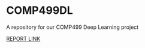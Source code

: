 # COMP499DL
A repository for our COMP499 Deep Learning project

[REPORT LINK](https://www.overleaf.com/7798452152cgqbpkvntssh)
